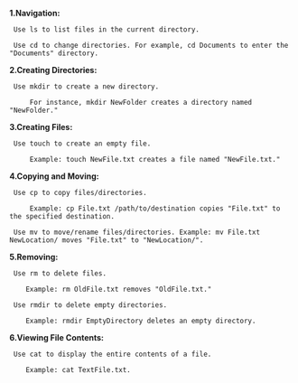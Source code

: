 **1.Navigation:**

     Use ls to list files in the current directory.
     
     Use cd to change directories. For example, cd Documents to enter the "Documents" directory.
     
**2.Creating Directories:**

     Use mkdir to create a new directory. 
     
         For instance, mkdir NewFolder creates a directory named "NewFolder."
         
**3.Creating Files:**

     Use touch to create an empty file. 
     
         Example: touch NewFile.txt creates a file named "NewFile.txt."
         
**4.Copying and Moving:**

     Use cp to copy files/directories.
     
         Example: cp File.txt /path/to/destination copies "File.txt" to the specified destination.
         
     Use mv to move/rename files/directories. Example: mv File.txt NewLocation/ moves "File.txt" to "NewLocation/".
     
**5.Removing:**
     
     Use rm to delete files. 
        
        Example: rm OldFile.txt removes "OldFile.txt."
        
     Use rmdir to delete empty directories. 
        
        Example: rmdir EmptyDirectory deletes an empty directory.
        
**6.Viewing File Contents:**
     
     Use cat to display the entire contents of a file. 
     
        Example: cat TextFile.txt.
